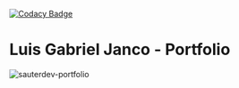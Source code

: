 [![Codacy Badge](https://app.codacy.com/project/badge/Grade/6b469ad80cea45ec953b49438327bfc6)](https://www.codacy.com/gh/LuiSauter/portfolio/dashboard?utm_source=github.com&amp;utm_medium=referral&amp;utm_content=LuiSauter/portfolio&amp;utm_campaign=Badge_Grade)

# Luis Gabriel Janco - Portfolio

![sauterdev-portfolio](https://user-images.githubusercontent.com/88288135/180632492-b7e669c2-f30a-47fa-9859-a41be29c7bb5.jpg)
